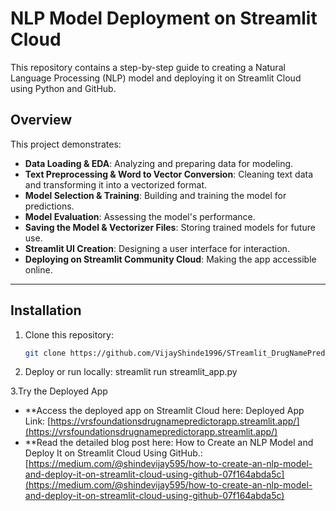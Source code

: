 # NLP Model Deployment on Streamlit Cloud

This repository contains a step-by-step guide to creating a Natural Language Processing (NLP) model and deploying it on Streamlit Cloud using Python and GitHub.

## Overview

This project demonstrates:

- **Data Loading & EDA**: Analyzing and preparing data for modeling.
- **Text Preprocessing & Word to Vector Conversion**: Cleaning text data and transforming it into a vectorized format.
- **Model Selection & Training**: Building and training the model for predictions.
- **Model Evaluation**: Assessing the model's performance.
- **Saving the Model & Vectorizer Files**: Storing trained models for future use.
- **Streamlit UI Creation**: Designing a user interface for interaction.
- **Deploying on Streamlit Community Cloud**: Making the app accessible online.
---

## Installation

1. Clone this repository:
   ```bash
   git clone https://github.com/VijayShinde1996/STreamlit_DrugNamePredictor.git
2. Deploy or run locally:  streamlit run streamlit_app.py
   
3.Try the Deployed App
- **Access the deployed app on Streamlit Cloud here: Deployed App Link: [https://vrsfoundationsdrugnamepredictorapp.streamlit.app/](https://vrsfoundationsdrugnamepredictorapp.streamlit.app/)
- **Read the detailed blog post here: How to Create an NLP Model and Deploy It on Streamlit Cloud Using GitHub.: [https://medium.com/@shindevijay595/how-to-create-an-nlp-model-and-deploy-it-on-streamlit-cloud-using-github-07f164abda5c](https://medium.com/@shindevijay595/how-to-create-an-nlp-model-and-deploy-it-on-streamlit-cloud-using-github-07f164abda5c)
